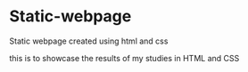 # Static-webpage
Static webpage created using html and css

this is to showcase the results of my studies in HTML and CSS
